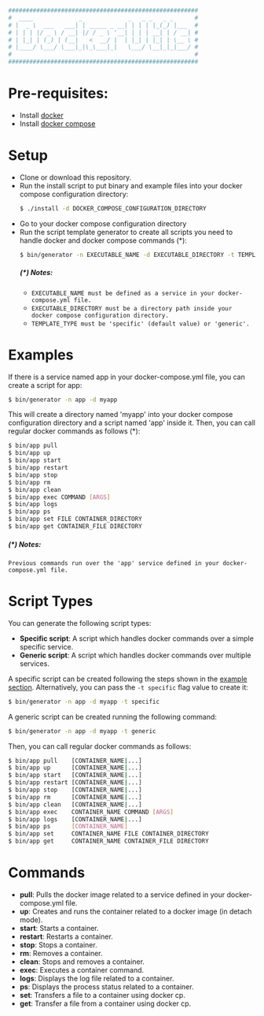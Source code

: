 ```sh
######################################################
#  ____             _             _   _ _   _ _      #
# |  _ \  ___   ___| | _____ _ __| | | | |_(_) |___  #
# | | | |/ _ \ / __| |/ / _ \ '__| | | | __| | / __| #
# | |_| | (_) | (__|   <  __/ |  | |_| | |_| | \__ \ #
# |____/ \___/ \___|_|\_\___|_|   \___/ \__|_|_|___/ #
#                                                    #
######################################################
```
# Pre-requisites:
* Install [docker]
* Install [docker compose]

# Setup
* Clone or download this repository.
* Run the install script to put binary and example files into your docker compose configuration directory:
    ```sh
    $ ./install -d DOCKER_COMPOSE_CONFIGURATION_DIRECTORY
    ```
* Go to your docker compose configuration directory
* Run the script template generator to create all scripts you need to handle docker and docker compose commands (*):
    ```sh
    $ bin/generator -n EXECUTABLE_NAME -d EXECUTABLE_DIRECTORY -t TEMPLATE_TYPE
    ```
    ##### (*) Notes:
    * `EXECUTABLE_NAME must be defined as a service in your docker-compose.yml file.`
    * `EXECUTABLE_DIRECTORY must be a directory path inside your docker compose configuration directory.`
    * `TEMPLATE_TYPE must be 'specific' (default value) or 'generic'.`
    
# Examples
If there is a service named app in your docker-compose.yml file, you can create a script for app:
```sh
$ bin/generator -n app -d myapp
```
This will create a directory named 'myapp' into your docker compose configuration directory and a script named 'app'
inside it. Then, you can call regular docker commands as follows (*):
```sh
$ bin/app pull
$ bin/app up
$ bin/app start
$ bin/app restart
$ bin/app stop
$ bin/app rm
$ bin/app clean
$ bin/app exec COMMAND [ARGS]
$ bin/app logs
$ bin/app ps
$ bin/app set FILE CONTAINER_DIRECTORY
$ bin/app get CONTAINER_FILE DIRECTORY
```
##### (*) Notes:
`Previous commands run over the 'app' service defined in your docker-compose.yml file.`

# Script Types
You can generate the following script types:
* **Specific script**: A script which handles docker commands over a simple specific service.
* **Generic script**: A script which handles docker commands over multiple services.

A specific script can be created following the steps shown in the [example section](#examples). Alternatively, you can
pass the `-t specific` flag value to  create it:
```sh
$ bin/generator -n app -d myapp -t specific
```
A generic script can be created running the following command:
```sh
$ bin/generator -n app -d myapp -t generic
```
Then, you can call regular docker commands as follows:
```sh
$ bin/app pull    [CONTAINER_NAME|...]
$ bin/app up      [CONTAINER_NAME|...]
$ bin/app start   [CONTAINER_NAME|...]
$ bin/app restart [CONTAINER_NAME|...]
$ bin/app stop    [CONTAINER_NAME|...]
$ bin/app rm      [CONTAINER_NAME|...]
$ bin/app clean   [CONTAINER_NAME|...]
$ bin/app exec    CONTAINER_NAME COMMAND [ARGS]
$ bin/app logs    [CONTAINER_NAME|...]
$ bin/app ps      [CONTAINER_NAME]
$ bin/app set     CONTAINER_NAME FILE CONTAINER_DIRECTORY
$ bin/app get     CONTAINER_NAME CONTAINER_FILE DIRECTORY
```

# Commands
* **pull**: Pulls the docker image related to a service defined in your docker-compose.yml file.
* **up**: Creates and runs the container related to a docker image (in detach mode).
* **start**: Starts a container.
* **restart**: Restarts a container.
* **stop**: Stops a container.
* **rm**: Removes a container.
* **clean**: Stops and removes a container.
* **exec**: Executes a container command.
* **logs**: Displays the log file related to a container.
* **ps**: Displays the process status related to a container.
* **set**: Transfers a file to a container using docker cp.
* **get**: Transfer a file from a container using docker cp.

[//]: # (Reference links)
[docker]: <https://docs.docker.com/engine/installation/#server>
[docker compose]: <https://docs.docker.com/compose/install/>
